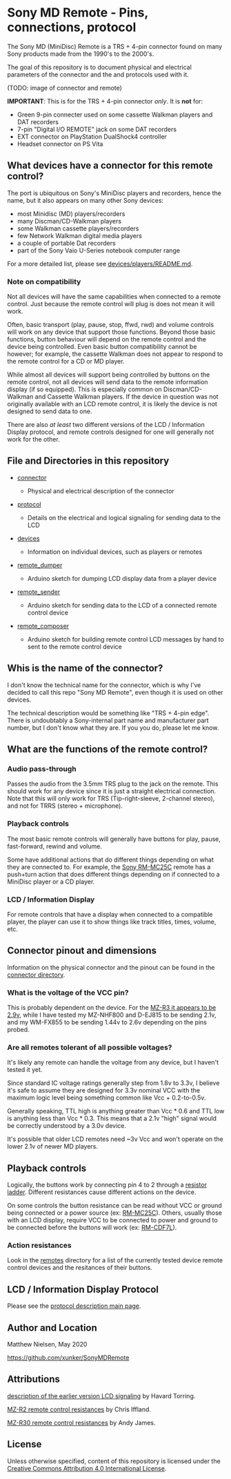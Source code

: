 # Sony MD Remote - Pins, connections, protocol

The Sony MD (MiniDisc) Remote is a TRS + 4-pin connector found on many Sony
products made from the 1990's to the 2000's.

The goal of this repository is to document physical and electrical
parameters of the connector and the and protocols used with it.

(TODO: image of connector and remote)

**IMPORTANT**: This is for the TRS + 4-pin connector *only*. It is **not** for:
* Green 9-pin connecter used on some cassette Walkman players and DAT recorders
* 7-pin "Digital I/O REMOTE" jack on some DAT recorders
* EXT connector on PlayStation DualShock4 controller
* Headset connector on PS Vita

## What devices have a connector for this remote control?

The port is ubiquitous on Sony's MiniDisc players and recorders, hence the name,
but it also appears on many other Sony devices:

* most Minidisc (MD) players/recorders
* many Discman/CD-Walkman players
* some Walkman cassette players/recorders
* few Network Walkman digital media players
* a couple of portable Dat recorders
* part of the Sony Vaio U-Series notebook computer range

For a more detailed list, please see [devices/players/README.md](devices/players/README.md).

### Note on compatibility

Not all devices will have the same capabilities when connected to a
remote control. Just because the remote control will plug is does not mean it
will work.

Often, basic transport (play, pause, stop, ffwd, rwd) and volume controls
will work on any device that support those functions. Beyond those basic
functions, button behaviour will depend on the remote control and the device
being controlled. Even basic button compatibility cannot be however; for
example, the cassette Walkman does not appear to respond to the remote control
for a CD or MD player.

While almost all devices will support being controlled by buttons on the remote
control, not all devices will send data to the remote information display (if so
equipped). This is especially common on Discman/CD-Walkman and Cassette Walkman
players. If the device in question was not originally available with an LCD
remote control, it is likely the device is not designed to send data to one.

There are also *at least* two different versions of the LCD / Information
Display protocol, and remote controls designed for one will generally not work
for the other.

## File and Directories in this repository

* [connector](connector/)
  - Physical and electrical description of the connector
* [protocol](protocol/)
  - Details on the electrical and logical signaling for sending data to the LCD
* [devices](devices/)
  - Information on individual devices, such as players or remotes

* [remote_dumper](remote_dumper/)
  - Arduino sketch for dumping LCD display data from a player device
* [remote_sender](remote_sender/)
  - Arduino sketch for sending data to the LCD of a connected remote control device
* [remote_composer](remote_composer/)
  - Arduino sketch for building remote control LCD messages by hand to sent to the remote control device

## Whis is the name of the connector?

I don't know the technical name for the connector, which is why I've decided
to call this repo "Sony MD Remote", even though it is used on other devices.

The technical description would be something like "TRS + 4-pin edge". There is
undoubtably a Sony-internal part name and manufacturer part number, but I don't
know what they are. If you you do, please let me know.

## What are the functions of the remote control?

### Audio pass-through

Passes the audio from the 3.5mm TRS plug to the jack on the remote. This should
work for any device since it is just a straight electrical connection. Note that
this will only work for TRS (Tip-right-sleeve, 2-channel stereo), and not for
TRRS (stereo + microphone).

### Playback controls

The most basic remote controls will generally have buttons for play, pause,
fast-forward, rewind and volume.

Some have additional actions that do different things depending on what they are
connected to. For example, the [Sony RM-MC25C](devices/remotes/Sony+RM-MC25C.md) remote
has a push+turn action that does different things depending on if connected to
a MiniDisc player or a CD player.

### LCD / Information Display

For remote controls that have a display when connected to a compatible player, the player can use it to show things like track titles, times, volume, etc.

## Connector pinout and dimensions

Information on the physical connector and the pinout can be found in the [connector directory](connector/).

### What is the voltage of the VCC pin?

This is probably dependent on the device. For the [MZ-R3 it appears to be 2.9v](https://web.archive.org/web/20090217092709/http://home.no.net/~htoerrin/md_if/md_spek.htm),
while I have tested my MZ-NHF800 and D-EJ815 to be sending 2.1v, and my WM-FX855
to be sending 1.44v to 2.6v depending on the pins probed.

### Are all remotes tolerant of all possible voltages?

It's likely any remote can handle the voltage from any device, but I haven't
tested it yet.

Since standard IC voltage ratings generally step from 1.8v to 3.3v, I believe
it's safe to assume they are designed for 3.3v nominal VCC with the maximum
logic level being something common like Vcc + 0.2-to-0.5v.

Generally speaking, TTL high is anything greater than Vcc * 0.6 and TTL low is
anything less than Vcc * 0.3. This means that a 2.1v "high" signal would be
correctly understood by a 3.0v device.

It's possible that older LCD remotes need ~3v Vcc and won't operate on the
lower 2.1v of newer MD players.

## Playback controls

Logically, the buttons work by connecting pin 4 to 2 through a
[resistor ladder](https://en.wikipedia.org/wiki/Resistor_ladder).
Different resistances cause different actions on the device.

On some controls the button resistance can be read without VCC or ground being
connected or a power source (ex: [RM-MC25C](devices/remotes/Sony+RM-MC25C.md)).
Others, usually those with an LCD display, require VCC to be connected to power
and ground to be connected before the buttons will work (ex:
[RM-CDF7L](devices/remotes/Sony+RM-CDF7L.md)).

###  Action resistances

Look in the [remotes](devices/remotes/) directory for a list of the currently tested
device remote control devices and the resitances of their buttons.

## LCD / Information Display Protocol

Please see the [protocol description main page](protocol/README.md).

## Author and Location

Matthew Nielsen, May 2020

https://github.com/xunker/SonyMDRemote

## Attributions

[description of the earlier version LCD signaling](https://web.archive.org/web/20090217092709/http://home.no.net/~htoerrin/md_if/md_spek.htm) by Havard Torring.

[MZ-R2 remote control resistances](http://www.minidisc.org/r2_remote.html) by Chris Iffland.

[MZ-R30 remote control resistances](http://www.minidisc.org/r3_remote.html) by Andy James.

## License

Unless otherwise specified, content of this repository is licensed under the
[Creative Commons Attribution 4.0 International License](https://creativecommons.org/licenses/by/4.0/).
